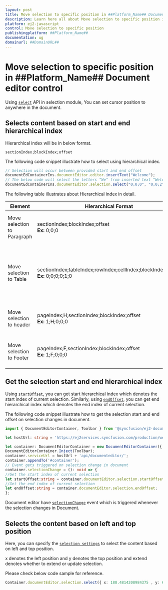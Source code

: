 ```yaml
---
layout: post
title: Move selection to specific position in ##Platform_Name## Document editor control | Syncfusion
description: Learn here all about Move selection to specific position in Syncfusion ##Platform_Name## Document editor control of Syncfusion Essential JS 2 and more.
platform: ej2-javascript
control: Move selection to specific position 
publishingplatform: ##Platform_Name##
documentation: ug
domainurl: ##DomainURL##
---
```


# Move selection to specific position in ##Platform_Name## Document editor control

Using [`select`](../../api/document-editor/selection/#select) API in selection module, You can set cursor position to anywhere in the document.

## Selects content based on start and end hierarchical index

Hierarchical index will be in below format.

`sectionIndex;blockIndex;offset`

The following code snippet illustrate how to select using hierarchical index.

```ts
// Selection will occur between provided start and end offset
documentEdContainerIns.documentEditor.editor.insertText("Welcome");
// The below code will select the letters “We” from inserted text “Welcome”
documentEdContainerIns.documentEditor.selection.select("0;0;0", "0;0;2");
```

The following table illustrates about Hierarchical index in detail.

| Element |Hierarchical Format | Explanation |
|-----------------|-------------|----|
|Move selection to Paragraph |sectionIndex;blockIndex;offset <br>**Ex:** 0;0;0|It moves the cursor to the start of paragraph.|
|Move selection to Table|sectionIndex;tableIndex;rowIndex;cellIndex;blockIndex;offset <br>**Ex:** 0;0;0;0;1;0|It moves the cursor to the second paragraph which is inside first row and cell of table.|
|Move selection to header|pageIndex;H;sectionIndex;blockIndex;offset<br>**Ex:** 1;H;0;0;0|It moves cursor to the header in second page.|
|Move selection to Footer|pageIndex;F;sectionIndex;blockIndex;offset<br>**Ex:** 1;F;0;0;0|It moves cursor to the footer in second page.|

## Get the selection start and end hierarchical index

Using [`startOffset`](../../api/document-editor/selection/#startoffset), you can get start hierarchical index which denotes the start index of current selection. Similarly, using [`endOffset`](../../api/document-editor/selection/#endoffset), you can get end hierarchical index which denotes the end index of current selection.

The following code snippet illustrate how to get the selection start and end offset on selection changes in document.

```ts
import { DocumentEditorContainer, Toolbar } from '@syncfusion/ej2-documenteditor';

let hostUrl: string = 'https://ej2services.syncfusion.com/production/web-services/';

let container: DocumentEditorContainer = new DocumentEditorContainer({ enableToolbar: true, height: '590px' });
DocumentEditorContainer.Inject(Toolbar);
container.serviceUrl = hostUrl + 'api/documenteditor/';
container.appendTo('#container');
// Event gets triggered on selection change in document
container.selectionChange = (): void => {
//Get the start index of current selection
let startOffset:string = container.documentEditor.selection.startOffset;
//Get the end index of current selection
let endOffset:string = container.documentEditor.selection.endOffset;
};
```

Document editor have [`selectionChange`](../../api/document-editor/#selectionchange) event which is triggered whenever the selection changes in Document.

## Selects the content based on left and top position

Here, you can specify the [`selection settings`](../../api/document-editor/selectionSettings/) to select the content based on left and top position.

x denotes the left position and y denotes the top position and extend denotes whether to extend or update selection.

Please check below code sample for reference.

```ts
Container.documentEditor.selection.select({ x: 188.4814208984375 , y: 662.00005, extend: true });
```